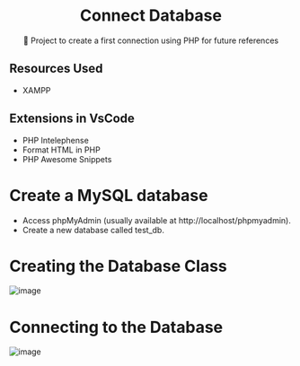 <H1 align="center"> Connect Database </H1>
<p align="center">🚀 Project to create a first connection using PHP for future references</p>

## Resources Used

- XAMPP

## Extensions in VsCode

- PHP Intelephense
- Format HTML in PHP
- PHP Awesome Snippets


# Create a MySQL database

- Access phpMyAdmin (usually available at http://localhost/phpmyadmin).
- Create a new database called test_db.


# Creating the Database Class

![image](https://github.com/user-attachments/assets/d2a7b29c-5cc6-4e39-a829-d12aa82424fe)

# Connecting to the Database

![image](https://github.com/user-attachments/assets/b11e5fca-5877-4396-ae40-767f2dab61c8)


